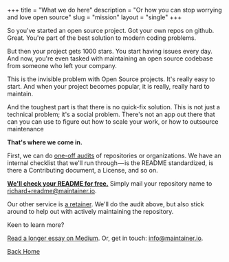 +++
title = "What we do here"
description = "Or how you can stop worrying and love open source"
slug = "mission"
layout = "single"
+++

So you've started an open source project. Got your own repos on github. Great. You're part of the best solution to modern coding problems.

But then your project gets 1000 stars. You start having issues every day. And now, you're even tasked with maintaining an open source codebase from someone who left your company.

This is the invisible problem with Open Source projects.  It's really easy to start. And when your project becomes popular, it is really, really hard to maintain.

And the toughest part is that there is no quick-fix solution. This is not just a technical problem; it's a social problem. There's not an app out there that can you can use to figure out how to scale your work, or how to outsource maintenance


**That's where we come in.**

First, we can do [one-off audits](https://plasso.com/s/KHnLKOSeK1) of repositories or organizations. We have an internal checklist that we'll run through — is the README standardized, is there a Contributing document, a License, and so on.

**[We'll check your README for free.](https://plasso.com/s/KHnLKOSeK1)** Simply mail your repository name to [richard+readme@maintainer.io](mailto:richard+readme@maintainer.io).

Our other service is [a retainer](https://plasso.com/s/RMPMGYmBER). We'll do the audit above, but also stick around to help out with actively maintaining the repository.

Keen to learn more?

[Read a longer essay on Medium](https://medium.com/p/f9717e4990ad). Or, get in touch: [info@maintainer.io](mailto:info@maintainer.io).

<p><a  class="btn btn-primary" href="/">Back Home</a></p>
